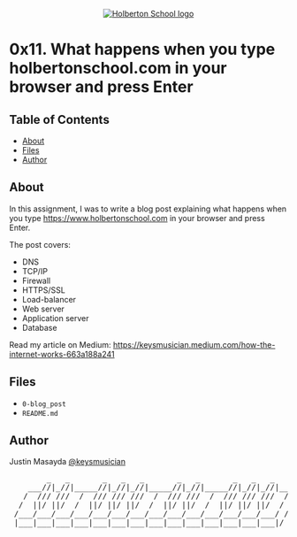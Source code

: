 <p align="center">
  <a href=#>
    <img src="https://user-images.githubusercontent.com/74752740/175812508-dc2482bf-bd5b-4c0a-b075-1bede95c488e.png" alt="Holberton School logo">
  </a>
</p>

# 0x11. What happens when you type holbertonschool.com in your browser and press Enter

## Table of Contents
* [About](#about)
* [Files](#files)
* [Author](#author)

## About
In this assignment, I was to write a blog post explaining what happens when you type https://www.holbertonschool.com in your browser and press Enter.

The post covers:
* DNS
* TCP/IP
* Firewall
* HTTPS/SSL
* Load-balancer
* Web server
* Application server
* Database

Read my article on Medium:
https://keysmusician.medium.com/how-the-internet-works-663a188a241

## Files
* `0-blog_post`
* `README.md`

## Author
Justin Masayda [@keysmusician](https://github.com/keysmusician)
<div align="center">
<pre>
        _   _       _   _   _       _   _       _   _   _     
    ___//|_//|_____//|_//|_//|_____//|_//|_____//|_//|_//|___ 
   /  /// ///  /  /// /// ///  /  /// ///  /  /// /// ///  / |
  /  ||/ ||/  /  ||/ ||/ ||/  /  ||/ ||/  /  ||/ ||/ ||/  / / 
 /___/___/___/___/___/___/___/___/___/___/___/___/___/___/ /  
 |___|___|___|___|___|___|___|___|___|___|___|___|___|___|/   
 
</pre>
</div>
